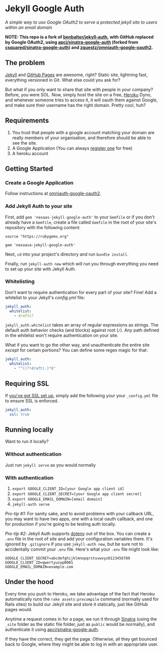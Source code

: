 # Jekyll Google Auth

*A simple way to use Google OAuth2 to serve a protected jekyll site to users within an email domain*

**NOTE: This repo is a fork of [benbalter/jekyll-auth](https://github.com/benbalter/jekyll-auth), with GitHub replaced by Google OAuth2, using
[apcj/sinatra-google-auth](https://github.com/apcj/sinatra-google-auth) (forked from [csquared/sinatra-google-auth](https://github.com/csquared/sinatra-google-auth)) and [zquestz/omniauth-google-oauth2](https://github.com/zquestz/omniauth-google-oauth2).**

## The problem

[Jekyll](http://github.com/mojombo/jekyll) and [GitHub Pages](http://pages.github.com) are awesome, right? Static site, lightning fast, everything versioned in Git. What else could you ask for?

But what if you only want to share that site with people in your company? Before, you were SOL. Now, simply host the site on a free, [Heroku](http://heroku.com) Dyno, and whenever someone tries to access it, it will oauth them against Google, and make sure their username has the right domain. Pretty cool, huh?

## Requirements

1. You trust that people with a google account matching your domain are really members
   of your organisation, and therefore should be able to see the site.
2. A Google Application (You can always [register one](https://console.developers.google.com/project) for free)
3. A heroku account

## Getting Started

### Create a Google Application

Follow instructions at [omniauth-google-oauth2](https://github.com/zquestz/omniauth-google-oauth2#google-api-setup).

### Add Jekyll Auth to your site

First, add `gem 'nexaas-jekyll-google-auth'` to your `Gemfile` or if you don't already have a `Gemfile`, create a file called `Gemfile` in the root of your site's repository with the following content:

```
source "https://rubygems.org"

gem 'nexaasa-jekyll-google-auth'
```

Next, `cd` into your project's directory and run `bundle install`.

Finally, run `jekyll-auth new` which will run you through everything you need to set up your site with Jekyll Auth.

### Whitelisting

Don't want to require authentication for every part of your site? Fine! Add a whitelist to your Jekyll's *_config.yml_* file:

```yaml
jekyll_auth:
  whitelist:
    - drafts?
```

`jekyll_auth.whitelist` takes an array of regular expressions as strings. The default auth behavior checks (and blocks) against root (`/`). Any path defined in the whitelist won't require authentication on your site.

What if you want to go the other way, and unauthenticate the entire site _except_ for certain portions? You can define some regex magic for that:

```yaml
jekyll_auth:
  whitelist:
    - "^((?!draft).)*$"
```

## Requiring SSL

If [you've got SSL set up](https://devcenter.heroku.com/articles/ssl-endpoint), simply add the following your your `_config.yml` file to ensure SSL is enforced.

```yaml
jekyll_auth:
  ssl: true
```

## Running locally

Want to run it locally?

### Without authentication

Just run `jekyll serve` as you would normally

### With authentication

1. `export GOOGLE_CLIENT_ID=[your Google app client id]`
2. `export GOOGLE_CLIENT_SECRET=[your Google app client secret]`
3. `export GOOGLE_EMAIL_DOMAIN=[email domain]`
4. `jekyll-auth serve`

*Pro-tip #1:* For sanity sake, and to avoid problems with your callback URL, you may want to have two apps, one with a local oauth callback, and one for production if you're going to be testing auth locally.

*Pro-tip #2*: Jekyll Auth supports [dotenv](https://github.com/bkeepers/dotenv) out of the box. You can create a `.env` file in the root of site and add your configuration variables there. It's ignored by `.gitignore` if you use `jekyll-auth new`, but be sure not to accidentally commit your `.env` file. Here's what your `.env` file might look like:

```
GOOGLE_CLIENT_SECRET=abcdefghijklmnopqrstuvwxyz0123456789
GOOGLE_CLIENT_ID=qwertyuiop0001
GOOGLE_EMAIL_DOMAIN=example.com
```

## Under the hood

Every time you push to Heroku, we take advantage of the fact that Heroku
automatically runs the `rake assets:precompile` command (normally used
for Rails sites) to build our Jekyll site and store it statically,
just like GitHub pages would.

Anytime a request comes in for a page, we run it through
[Sinatra](http://www.sinatrarb.com/) (using the `_site` folder as the static
file folder, just as `public` would be normally), and authenticate it using [apcj/sinatra-google-auth](https://github.com/apcj/sinatra-google-auth).

If they have the correct, they get the page. Otherwise, all they get bounced
back to Google, where they might be able to log in with an appropriate user.
